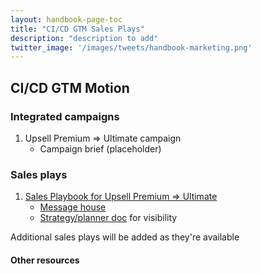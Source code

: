 ```yaml
---
layout: handbook-page-toc
title: "CI/CD GTM Sales Plays"
description: "description to add"
twitter_image: '/images/tweets/handbook-marketing.png'
---
```


## CI/CD GTM Motion 

### Integrated campaigns
1. Upsell Premium => Ultimate campaign
   - Campaign brief (placeholder)

### Sales plays

1. [Sales Playbook for Upsell Premium => Ultimate](/handbook/marketing/plan-fy22/gtm-cicd/premium-to-ultimate-planner/fy22-gtm-premium-to-ultimate-playbook)
   - [Message house](/handbook/marketing/plan-fy22/gtm-cicd/premium-to-ultimate-planner/fy22-gtm-premium-to-ultimate-playbook/message-house)
   - [Strategy/planner doc](/handbook/marketing/plan-fy22/gtm-cicd/premium-to-ultimate-planner) for visibility

Additional sales plays will be added as they're available

#### Other resources
